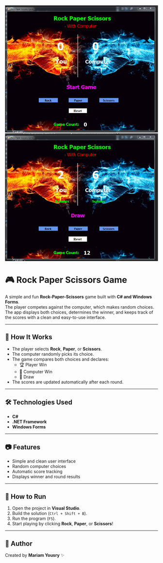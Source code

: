 
![Main Screen](https://github.com/MariamYousry1234/Rock-Paper-Scissors-Project/blob/master/Rock%20Paper%20Scissors.PNG?raw=true)
![Game Result](https://github.com/MariamYousry1234/Rock-Paper-Scissors-Project/blob/master/Rock%20Paper%20Scissors2.PNG?raw=true)


# 🎮 Rock Paper Scissors Game

A simple and fun **Rock-Paper-Scissors** game built with **C# and Windows Forms**.  
The player competes against the computer, which makes random choices.  
The app displays both choices, determines the winner, and keeps track of the scores with a clean and easy-to-use interface.

---

## 🧠 How It Works
- The player selects **Rock**, **Paper**, or **Scissors**.
- The computer randomly picks its choice.
- The game compares both choices and declares:
  - 🏆 Player Win  
  - 🤖 Computer Win  
  - 🤝 Draw  
- The scores are updated automatically after each round.

---

## 🛠️ Technologies Used
- **C#**
- **.NET Framework**
- **Windows Forms**

---

## 📷 Features
- Simple and clean user interface  
- Random computer choices  
- Automatic score tracking  
- Displays winner and round results  

---

## 🚀 How to Run
1. Open the project in **Visual Studio**.  
2. Build the solution (`Ctrl + Shift + B`).  
3. Run the program (`F5`).  
4. Start playing by clicking **Rock**, **Paper**, or **Scissors**!

---

## 📌 Author
Created by **Mariam Yousry** ✨ 
